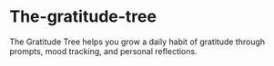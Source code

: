 # The-gratitude-tree
The Gratitude Tree helps you grow a daily habit of gratitude through prompts, mood tracking, and personal reflections.
